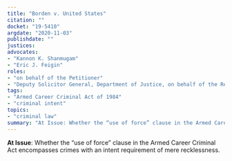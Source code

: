 ```yaml
---
title: "Borden v. United States"
citation: ""
docket: "19-5410"
argdate: "2020-11-03"
publishdate: ""
justices:
advocates:
- "Kannon K. Shanmugam"
- "Eric J. Feigin"
roles:
- "on behalf of the Petitioner"
- "Deputy Solicitor General, Department of Justice, on behalf of the Respondent"
tags:
- "Armed Career Criminal Act of 1984"
- "criminal intent"
topics:
- "criminal law"
summary: "At Issue: Whether the “use of force” clause in the Armed Career Criminal Act encompasses crimes with an intent requirement of mere recklessness."
---
```

**At Issue**: Whether the “use of force” clause in the Armed Career Criminal Act encompasses crimes with an intent requirement of mere recklessness.
